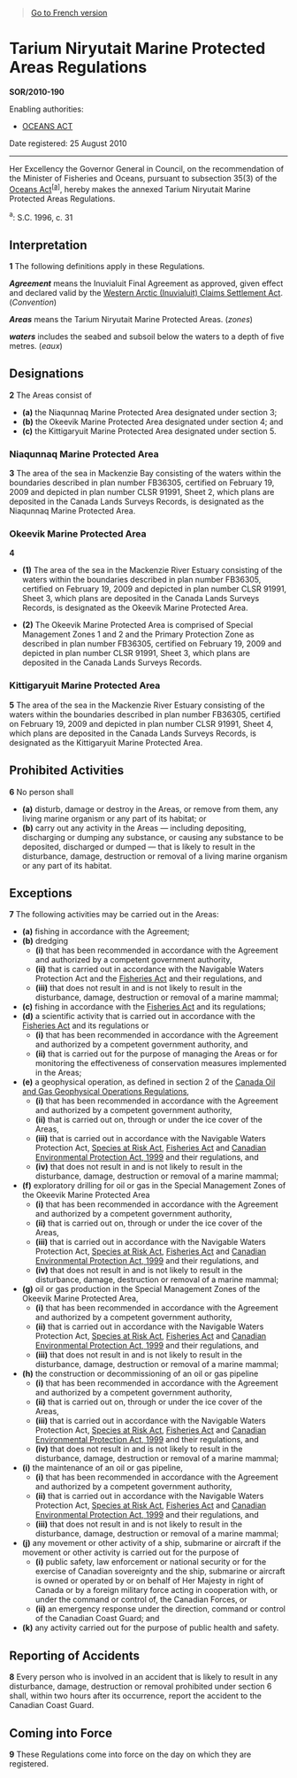 > [Go to French version](/fr/Règlements/Décrets,%20ordonnances%20et%20règlements%20statutaires/2010/190.md)

# Tarium Niryutait Marine Protected Areas Regulations

**SOR/2010-190**

Enabling authorities: 
- [OCEANS ACT](/en/Acts/Statutes%20of%20Canada/1996/c.%2031.md)

Date registered: 25 August 2010

----------

Her Excellency the Governor General in Council, on the recommendation of the Minister of Fisheries and Oceans, pursuant to subsection 35(3) of the [Oceans Act](/en/Acts/Statutes%20of%20Canada/1996/c.%2031.md)<sup><a href='#fn_610469-E_hq_3809'>[a]</a></sup>, hereby makes the annexed Tarium Niryutait Marine Protected Areas Regulations.

<a name='fn_610469-E_hq_3809'><sup>a</sup></a>: S.C. 1996, c. 31<br />




## Interpretation


**1** The following definitions apply in these Regulations.

***Agreement*** means the Inuvialuit Final Agreement as approved, given effect and declared valid by the [Western Arctic (Inuvialuit) Claims Settlement Act](/en/Acts/Statutes%20of%20Canada/1984/c.%2024.md). (*Convention*)

***Areas*** means the Tarium Niryutait Marine Protected Areas. (*zones*)

***waters*** includes the seabed and subsoil below the waters to a depth of five metres. (*eaux*)




## Designations


**2** The Areas consist of
- **(a)** the Niaqunnaq Marine Protected Area designated under section 3;
- **(b)** the Okeevik Marine Protected Area designated under section 4; and
- **(c)** the Kittigaryuit Marine Protected Area designated under section 5.




### Niaqunnaq Marine Protected Area


**3** The area of the sea in Mackenzie Bay consisting of the waters within the boundaries described in plan number FB36305, certified on February 19, 2009 and depicted in plan number CLSR 91991, Sheet 2, which plans are deposited in the Canada Lands Surveys Records, is designated as the Niaqunnaq Marine Protected Area.




### Okeevik Marine Protected Area


**4** 

- **(1)** The area of the sea in the Mackenzie River Estuary consisting of the waters within the boundaries described in plan number FB36305, certified on February 19, 2009 and depicted in plan number CLSR 91991, Sheet 3, which plans are deposited in the Canada Lands Surveys Records, is designated as the Okeevik Marine Protected Area.

- **(2)** The Okeevik Marine Protected Area is comprised of Special Management Zones 1 and 2 and the Primary Protection Zone as described in plan number FB36305, certified on February 19, 2009 and depicted in plan number CLSR 91991, Sheet 3, which plans are deposited in the Canada Lands Surveys Records.




### Kittigaryuit Marine Protected Area


**5** The area of the sea in the Mackenzie River Estuary consisting of the waters within the boundaries described in plan number FB36305, certified on February 19, 2009 and depicted in plan number CLSR 91991, Sheet 4, which plans are deposited in the Canada Lands Surveys Records, is designated as the Kittigaryuit Marine Protected Area.




## Prohibited Activities


**6** No person shall
- **(a)** disturb, damage or destroy in the Areas, or remove from them, any living marine organism or any part of its habitat; or
- **(b)** carry out any activity in the Areas — including depositing, discharging or dumping any substance, or causing any substance to be deposited, discharged or dumped — that is likely to result in the disturbance, damage, destruction or removal of a living marine organism or any part of its habitat.




## Exceptions


**7** The following activities may be carried out in the Areas:
- **(a)** fishing in accordance with the Agreement;
- **(b)** dredging
	- **(i)** that has been recommended in accordance with the Agreement and authorized by a competent government authority,
	- **(ii)** that is carried out in accordance with the Navigable Waters Protection Act and the [Fisheries Act](/en/Acts/Revised%20Statutes%20of%20Canada/F/F-14.md) and their regulations, and
	- **(iii)** that does not result in and is not likely to result in the disturbance, damage, destruction or removal of a marine mammal;
- **(c)** fishing in accordance with the [Fisheries Act](/en/Acts/Revised%20Statutes%20of%20Canada/F/F-14.md) and its regulations;
- **(d)** a scientific activity that is carried out in accordance with the [Fisheries Act](/en/Acts/Revised%20Statutes%20of%20Canada/F/F-14.md) and its regulations or
	- **(i)** that has been recommended in accordance with the Agreement and authorized by a competent government authority, and
	- **(ii)** that is carried out for the purpose of managing the Areas or for monitoring the effectiveness of conservation measures implemented in the Areas;
- **(e)** a geophysical operation, as defined in section 2 of the [Canada Oil and Gas Geophysical Operations Regulations](/en/Regulations/Statutory%20Orders%20and%20Regulations/96/117.md),
	- **(i)** that has been recommended in accordance with the Agreement and authorized by a competent government authority,
	- **(ii)** that is carried out on, through or under the ice cover of the Areas,
	- **(iii)** that is carried out in accordance with the Navigable Waters Protection Act, [Species at Risk Act](/en/Acts/Statutes%20of%20Canada/2002/c.%2029.md), [Fisheries Act](/en/Acts/Revised%20Statutes%20of%20Canada/F/F-14.md) and [Canadian Environmental Protection Act, 1999](/en/Acts/Statutes%20of%20Canada/1999/c.%2033.md) and their regulations, and
	- **(iv)** that does not result in and is not likely to result in the disturbance, damage, destruction or removal of a marine mammal;
- **(f)** exploratory drilling for oil or gas in the Special Management Zones of the Okeevik Marine Protected Area
	- **(i)** that has been recommended in accordance with the Agreement and authorized by a competent government authority,
	- **(ii)** that is carried out on, through or under the ice cover of the Areas,
	- **(iii)** that is carried out in accordance with the Navigable Waters Protection Act, [Species at Risk Act](/en/Acts/Statutes%20of%20Canada/2002/c.%2029.md), [Fisheries Act](/en/Acts/Revised%20Statutes%20of%20Canada/F/F-14.md) and [Canadian Environmental Protection Act, 1999](/en/Acts/Statutes%20of%20Canada/1999/c.%2033.md) and their regulations, and
	- **(iv)** that does not result in and is not likely to result in the disturbance, damage, destruction or removal of a marine mammal;
- **(g)** oil or gas production in the Special Management Zones of the Okeevik Marine Protected Area,
	- **(i)** that has been recommended in accordance with the Agreement and authorized by a competent government authority,
	- **(ii)** that is carried out in accordance with the Navigable Waters Protection Act, [Species at Risk Act](/en/Acts/Statutes%20of%20Canada/2002/c.%2029.md), [Fisheries Act](/en/Acts/Revised%20Statutes%20of%20Canada/F/F-14.md) and [Canadian Environmental Protection Act, 1999](/en/Acts/Statutes%20of%20Canada/1999/c.%2033.md) and their regulations, and
	- **(iii)** that does not result in and is not likely to result in the disturbance, damage, destruction or removal of a marine mammal;
- **(h)** the construction or decommissioning of an oil or gas pipeline
	- **(i)** that has been recommended in accordance with the Agreement and authorized by a competent government authority,
	- **(ii)** that is carried out on, through or under the ice cover of the Areas,
	- **(iii)** that is carried out in accordance with the Navigable Waters Protection Act, [Species at Risk Act](/en/Acts/Statutes%20of%20Canada/2002/c.%2029.md), [Fisheries Act](/en/Acts/Revised%20Statutes%20of%20Canada/F/F-14.md) and [Canadian Environmental Protection Act, 1999](/en/Acts/Statutes%20of%20Canada/1999/c.%2033.md) and their regulations, and
	- **(iv)** that does not result in and is not likely to result in the disturbance, damage, destruction or removal of a marine mammal;
- **(i)** the maintenance of an oil or gas pipeline,
	- **(i)** that has been recommended in accordance with the Agreement and authorized by a competent government authority,
	- **(ii)** that is carried out in accordance with the Navigable Waters Protection Act, [Species at Risk Act](/en/Acts/Statutes%20of%20Canada/2002/c.%2029.md), [Fisheries Act](/en/Acts/Revised%20Statutes%20of%20Canada/F/F-14.md) and [Canadian Environmental Protection Act, 1999](/en/Acts/Statutes%20of%20Canada/1999/c.%2033.md) and their regulations, and
	- **(iii)** that does not result in and is not likely to result in the disturbance, damage, destruction or removal of a marine mammal;
- **(j)** any movement or other activity of a ship, submarine or aircraft if the movement or other activity is carried out for the purpose of
	- **(i)** public safety, law enforcement or national security or for the exercise of Canadian sovereignty and the ship, submarine or aircraft is owned or operated by or on behalf of Her Majesty in right of Canada or by a foreign military force acting in cooperation with, or under the command or control of, the Canadian Forces, or
	- **(ii)** an emergency response under the direction, command or control of the Canadian Coast Guard; and
- **(k)** any activity carried out for the purpose of public health and safety.




## Reporting of Accidents


**8** Every person who is involved in an accident that is likely to result in any disturbance, damage, destruction or removal prohibited under section 6 shall, within two hours after its occurrence, report the accident to the Canadian Coast Guard.




## Coming into Force


**9** These Regulations come into force on the day on which they are registered.


